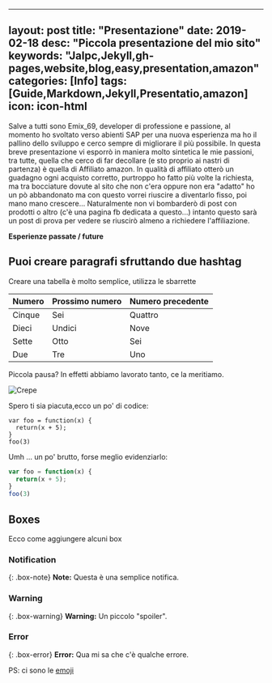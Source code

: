 
---
layout: post
title:  "Presentazione"
date:   2019-02-18
desc: "Piccola presentazione del mio sito"
keywords: "Jalpc,Jekyll,gh-pages,website,blog,easy,presentation,amazon"
categories: [Info]
tags: [Guide,Markdown,Jekyll,Presentatio,amazon]
icon: icon-html
---

Salve a tutti sono Emix_69, developer di professione e passione, al momento ho svoltato verso abienti SAP per una nuova esperienza ma ho
il pallino dello sviluppo e cerco sempre di migliorare il più possibile. In questa breve presentazione vi esporrò in maniera molto sintetica
le mie passioni, tra tutte, quella che cerco di far decollare (e sto proprio ai nastri di partenza) è quella di Affiliato amazon. In qualità
di affiliato otterò un guadagno ogni acquisto corretto, purtroppo ho fatto più volte la richiesta, ma tra bocciature dovute al sito che non 
c'era oppure non era "adatto" ho un pò abbandonato ma con questo vorrei riuscire a diventarlo fisso, poi mano mano crescere...
Naturalmente non vi bombarderò di post con prodotti o altro (c'è una pagina fb dedicata a questo...) intanto questo sarà un post di prova per
vedere se riuscirò almeno a richiedere l'affiliazione.

**Esperienze passate / future**

## Puoi creare paragrafi sfruttando due hashtag 

Creare una tabella è molto semplice, utilizza le sbarrette

| Numero | Prossimo numero | Numero precedente |
| :------ |:--- | :--- |
| Cinque | Sei | Quattro |
| Dieci | Undici | Nove |
| Sette | Otto | Sei |
| Due | Tre | Uno |


Piccola pausa? In effetti abbiamo lavorato tanto, ce la meritiamo.

![Crepe](http://s3-media3.fl.yelpcdn.com/bphoto/cQ1Yoa75m2yUFFbY2xwuqw/348s.jpg)

Spero ti sia piacuta,ecco un po' di codice:

~~~
var foo = function(x) {
  return(x + 5);
}
foo(3)
~~~

Umh ... un po' brutto, forse meglio evidenziarlo:

```javascript
var foo = function(x) {
  return(x + 5);
}
foo(3)
```

## Boxes
Ecco come aggiungere alcuni box

### Notification

{: .box-note}
**Note:** Questa è una semplice notifica.

### Warning

{: .box-warning}
**Warning:** Un piccolo "spoiler".

### Error

{: .box-error}
**Error:** Qua mi sa che c'è qualche errore.

PS: ci sono le [emoji](https://www.webfx.com/tools/emoji-cheat-sheet/) 
